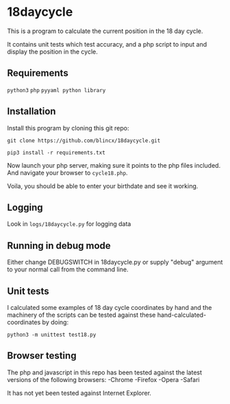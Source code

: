 # 18daycycle

This is a program to calculate the current position in the 18 day cycle. 

It contains unit tests which test accuracy, and a php script to input and
display the position in the cycle. 

## Requirements

`python3`
`php` 
`pyyaml python library`

## Installation

Install this program by cloning this git repo:

`git clone https://github.com/blincx/18daycycle.git`

`pip3 install -r requirements.txt`
    
Now launch your php server, making sure it points to the php files included.
And navigate your browser to `cycle18.php`.

Voila, you should be able to enter your birthdate and see it working.


## Logging

Look in `logs/18daycycle.py` for logging data

## Running in debug mode

Either change DEBUGSWITCH in 18daycycle.py
or supply "debug" argument to your normal call from the command line. 

## Unit tests

I calculated some examples of 18 day cycle coordinates by hand and the machinery
of the scripts can be tested against these hand-calculated-coordinates by doing:

`python3 -m unittest test18.py`


## Browser testing

The php and javascript in this repo has been tested against the latest versions
of the following browsers:
-Chrome
-Firefox
-Opera
-Safari

It has not yet been tested against Internet Explorer. 
